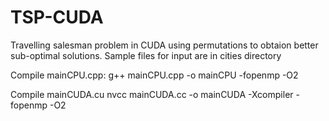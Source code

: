 # TSP-CUDA
Travelling salesman problem in CUDA using permutations to obtaion better sub-optimal solutions.
Sample files for input are in cities directory


Compile mainCPU.cpp:
g++ mainCPU.cpp -o mainCPU -fopenmp -O2

Compile mainCUDA.cu
nvcc mainCUDA.cc -o mainCUDA -Xcompiler -fopenmp -O2

